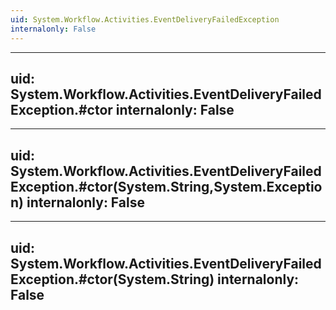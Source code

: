 ```yaml
---
uid: System.Workflow.Activities.EventDeliveryFailedException
internalonly: False
---
```


---
uid: System.Workflow.Activities.EventDeliveryFailedException.#ctor
internalonly: False
---

---
uid: System.Workflow.Activities.EventDeliveryFailedException.#ctor(System.String,System.Exception)
internalonly: False
---

---
uid: System.Workflow.Activities.EventDeliveryFailedException.#ctor(System.String)
internalonly: False
---

